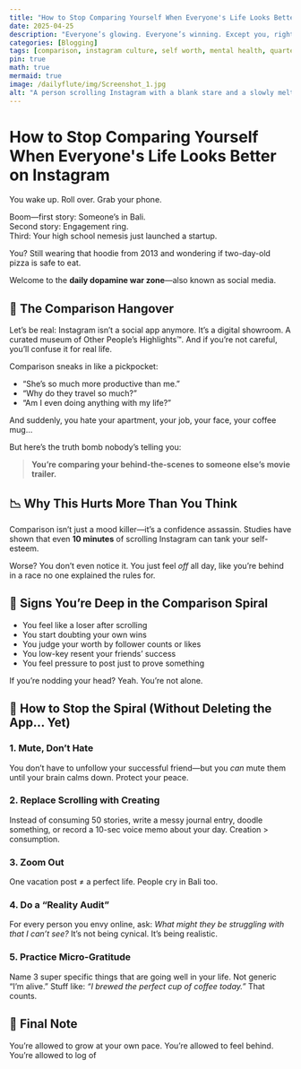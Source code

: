 ```yaml
---
title: "How to Stop Comparing Yourself When Everyone's Life Looks Better on Instagram"
date: 2025-04-25
description: "Everyone’s glowing. Everyone’s winning. Except you, right? Let’s unpack the toxic art of comparison and how to scroll without spiraling."
categories: [Blogging]
tags: [comparison, instagram culture, self worth, mental health, quarter life]
pin: true
math: true
mermaid: true
image: /dailyflute/img/Screenshot_1.jpg
alt: "A person scrolling Instagram with a blank stare and a slowly melting ice cream cone"
---
```


# How to Stop Comparing Yourself When Everyone's Life Looks Better on Instagram

You wake up. Roll over. Grab your phone.

Boom—first story: Someone’s in Bali.  
Second story: Engagement ring.  
Third: Your high school nemesis just launched a startup.  

You? Still wearing that hoodie from 2013 and wondering if two-day-old pizza is safe to eat.

Welcome to the **daily dopamine war zone**—also known as social media.

## 🧠 The Comparison Hangover

Let’s be real: Instagram isn’t a social app anymore. It’s a digital showroom. A curated museum of Other People’s Highlights™. And if you’re not careful, you’ll confuse it for real life.

Comparison sneaks in like a pickpocket:

- “She’s so much more productive than me.”
- “Why do they travel so much?”
- “Am I even doing anything with my life?”

And suddenly, you hate your apartment, your job, your face, your coffee mug…

But here’s the truth bomb nobody’s telling you:

> **You’re comparing your behind-the-scenes to someone else’s movie trailer.**

## 📉 Why This Hurts More Than You Think

Comparison isn’t just a mood killer—it’s a confidence assassin. Studies have shown that even **10 minutes** of scrolling Instagram can tank your self-esteem.

Worse? You don’t even notice it. You just feel *off* all day, like you’re behind in a race no one explained the rules for.

## 🛑 Signs You’re Deep in the Comparison Spiral

- You feel like a loser after scrolling
- You start doubting your own wins
- You judge your worth by follower counts or likes
- You low-key resent your friends’ success
- You feel pressure to post just to prove something

If you’re nodding your head? Yeah. You’re not alone.

## 🧭 How to Stop the Spiral (Without Deleting the App… Yet)

### 1. **Mute, Don’t Hate**
You don’t have to unfollow your successful friend—but you *can* mute them until your brain calms down. Protect your peace.

### 2. **Replace Scrolling with Creating**
Instead of consuming 50 stories, write a messy journal entry, doodle something, or record a 10-sec voice memo about your day. Creation > consumption.

### 3. **Zoom Out**
One vacation post ≠ a perfect life. People cry in Bali too.

### 4. **Do a “Reality Audit”**
For every person you envy online, ask: *What might they be struggling with that I can’t see?* It’s not being cynical. It’s being realistic.

### 5. **Practice Micro-Gratitude**
Name 3 super specific things that are going well in your life. Not generic “I’m alive.” Stuff like: *“I brewed the perfect cup of coffee today.”* That counts.

## 🌱 Final Note

You’re allowed to grow at your own pace. You’re allowed to feel behind. You’re allowed to log of
